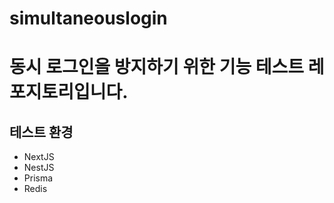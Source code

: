 # simultaneouslogin

# 동시 로그인을 방지하기 위한 기능 테스트 레포지토리입니다.

## 테스트 환경
- NextJS
- NestJS
- Prisma
- Redis